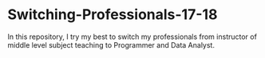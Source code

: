 # Switching-Professionals-17-18
In this repository, I try my best to switch my professionals from instructor of middle level subject teaching to Programmer and Data Analyst.
